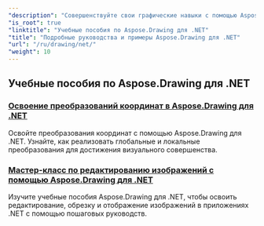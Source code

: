 ```yaml
---
"description": "Совершенствуйте свои графические навыки с помощью Aspose.Drawing для .NET. Наши обучающие материалы раскрывают весь потенциал графики&#58; от точных преобразований координат до динамического текста и шрифтов."
"is_root": true
"linktitle": "Учебные пособия по Aspose.Drawing для .NET"
"title": "Подробные руководства и примеры Aspose.Drawing для .NET"
"url": "/ru/drawing/net/"
"weight": 10
---
```


## Учебные пособия по Aspose.Drawing для .NET
### [Освоение преобразований координат в Aspose.Drawing для .NET](./transformations/)
Освойте преобразования координат с помощью Aspose.Drawing для .NET. Узнайте, как реализовать глобальные и локальные преобразования для достижения визуального совершенства.
### [Мастер-класс по редактированию изображений с помощью Aspose.Drawing для .NET](./master-image-editing/)
Изучите учебные пособия Aspose.Drawing для .NET, чтобы освоить редактирование, обрезку и отображение изображений в приложениях .NET с помощью пошаговых руководств.